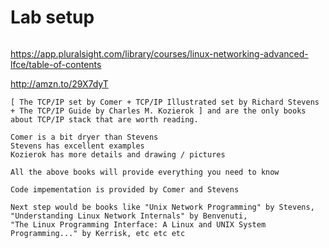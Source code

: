 # Lab setup

```bash

```




https://app.pluralsight.com/library/courses/linux-networking-advanced-lfce/table-of-contents

http://amzn.to/29X7dyT


```blockquotes
[ The TCP/IP set by Comer + TCP/IP Illustrated set by Richard Stevens + The TCP/IP Guide by Charles M. Kozierok ] and are the only books about TCP/IP stack that are worth reading.

Comer is a bit dryer than Stevens
Stevens has excellent examples
Kozierok has more details and drawing / pictures

All the above books will provide everything you need to know

Code impementation is provided by Comer and Stevens

Next step would be books like "Unix Network Programming" by Stevens, "Understanding Linux Network Internals" by Benvenuti,
"The Linux Programming Interface: A Linux and UNIX System Programming..." by Kerrisk, etc etc etc
```